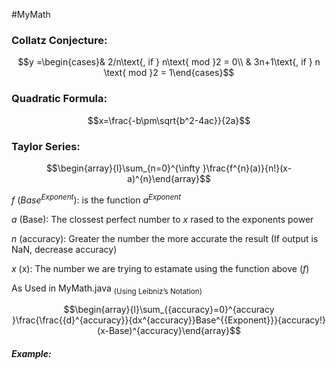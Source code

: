 #MyMath

### Collatz Conjecture:
$$y =\begin{cases}& 2/n\text{, if } n\text{ mod }2 = 0\\  & 3n+1\text{, if } n \text{ mod }2 = 1\end{cases}$$

### Quadratic Formula:
$$x=\frac{-b\pm\sqrt{b^2-4ac}}{2a}$$

### Taylor Series:

$$\begin{array}{l}\sum_{n=0}^{\infty }\frac{f^{n}(a)}{n!}(x-a)^{n}\end{array}$$

$f$ ($Base^{Exponent}$): is the function $a^{Exponent}$

$a$ (Base): The clossest perfect number to $x$ rased to the exponents power 

$n$ (accuracy): Greater the number the more accurate the result (If output is NaN, decrease accuracy)

$x$ (x): The number we are trying to estamate using the function above ($f$) 

As Used in MyMath.java $_{\text{(Using Leibniz's Notation)}}$

$$\begin{array}{l}\sum_{{accuracy}=0}^{accuracy }\frac{\frac{{d}^{accuracy}}{dx^{accuracy}}Base^{{Exponent}}}{accuracy!}(x-Base)^{accuracy}\end{array}$$
##### Example:
